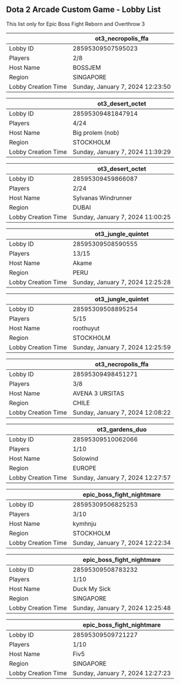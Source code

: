 ## Dota 2 Arcade Custom Game - Lobby List

This list only for Epic Boss Fight Reborn and Overthrow 3

|  | ot3_necropolis_ffa |
| ------ | ------ |
| Lobby ID | 28595309507595023 |
| Players | 2/8 |
| Host Name | BOSSJEM |
| Region | SINGAPORE |
| Lobby Creation Time | Sunday, January 7, 2024 12:23:50 |


|  | ot3_desert_octet |
| ------ | ------ |
| Lobby ID | 28595309481847914 |
| Players | 4/24 |
| Host Name | Big prolem (nob) |
| Region | STOCKHOLM |
| Lobby Creation Time | Sunday, January 7, 2024 11:39:29 |


|  | ot3_desert_octet |
| ------ | ------ |
| Lobby ID | 28595309459866087 |
| Players | 2/24 |
| Host Name | Sylvanas Windrunner |
| Region | DUBAI |
| Lobby Creation Time | Sunday, January 7, 2024 11:00:25 |


|  | ot3_jungle_quintet |
| ------ | ------ |
| Lobby ID | 28595309508590555 |
| Players | 13/15 |
| Host Name | Akame |
| Region | PERU |
| Lobby Creation Time | Sunday, January 7, 2024 12:25:28 |


|  | ot3_jungle_quintet |
| ------ | ------ |
| Lobby ID | 28595309508895254 |
| Players | 5/15 |
| Host Name | roothuyut |
| Region | STOCKHOLM |
| Lobby Creation Time | Sunday, January 7, 2024 12:25:59 |


|  | ot3_necropolis_ffa |
| ------ | ------ |
| Lobby ID | 28595309498451271 |
| Players | 3/8 |
| Host Name | AVENA 3 URSITAS |
| Region | CHILE |
| Lobby Creation Time | Sunday, January 7, 2024 12:08:22 |


|  | ot3_gardens_duo |
| ------ | ------ |
| Lobby ID | 28595309510062066 |
| Players | 1/10 |
| Host Name | Solowind |
| Region | EUROPE |
| Lobby Creation Time | Sunday, January 7, 2024 12:27:57 |


|  | epic_boss_fight_nightmare |
| ------ | ------ |
| Lobby ID | 28595309506825253 |
| Players | 3/10 |
| Host Name | kymhnju |
| Region | STOCKHOLM |
| Lobby Creation Time | Sunday, January 7, 2024 12:22:34 |


|  | epic_boss_fight_nightmare |
| ------ | ------ |
| Lobby ID | 28595309508783232 |
| Players | 1/10 |
| Host Name | Duck My Sick |
| Region | SINGAPORE |
| Lobby Creation Time | Sunday, January 7, 2024 12:25:48 |


|  | epic_boss_fight_nightmare |
| ------ | ------ |
| Lobby ID | 28595309509721227 |
| Players | 1/10 |
| Host Name | Fiv5 |
| Region | SINGAPORE |
| Lobby Creation Time | Sunday, January 7, 2024 12:27:23 |


